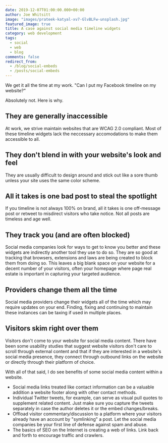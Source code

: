 ```yaml
---
date: 2019-12-07T01:00:00.000+00:00
author: Joe Whitsitt
image: "images/prateek-katyal-xv7-GlvBLFw-unsplash.jpg"
featured_image: true
title: A case against social media timeline widgets
category: web development
tags:
  - social
  - web
  - blog
comments: false
redirect_from:
  - /blog/social-embeds
  - /posts/social-embeds
---
```

We get it all the time at my work. "Can I put my Facebook timeline on my website?"

Absolutely not. Here is why.

## They are generally inaccessible

At work, we strive maintain websites that are WCAG 2.0 compliant. Most of these timeline widgets lack the neccessary accomodations to make them accessible to all.

## They don't blend in with your website's look and feel

They are usually difficult to design around and stick out like a sore thumb unless your site uses the same color scheme.

## All it takes is one bad post to steal the spotlight

If you timeline is not always 100% on brand, all it takes is one off-message post or retweet to misdirect visitors who take notice. Not all posts are timeless and age well.

## They track you (and are often blocked)

Social media companies look for ways to get to know you better and these widgets are indirectly another tool they use to do so. They are so good at tracking that browsers, extensions and laws are being created to block them from doing so. This leaves a big blank space on your website for a decent number of your visitors, often your homepage where page real estate is important in capturing your targeted audience.

## Providers change them all the time

Social media providers change their widgets all of the time which may require updates on your end. Finding, fixing and continuing to maintain these instances can be taxing if used in multiple places.

## Visitors skim right over them

Visitors don't come to your website for social media content. There have been some usability studies that suggest website visitors don't care to scroll through external content and that if they are interested in a website's social media presence, they connect through outbound links on the website or directly through their platform of choice.

With all of that said, I do see benefits of some social media content within a website.

* Social media links treated like contact information can be a valuable addition a website footer along with other contact methods.
* Individual Twitter tweets, for example, can serve as visual pull quotes to supplement related content. Just make sure you capture the tweets separately in case the author deletes it or the embed changes/breaks.
* Offload visitor commentary/discussion to a platform where your visitors already have an account by "symlinking" a post. Let the social media companies be your first line of defense against spam and abuse.
* The basics of SEO on the Internet is creating a web of links. Link back and forth to encourage traffic and crawlers.
